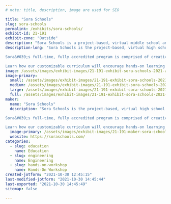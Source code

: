 ```yaml
---
# note: title, description, image are used for SEO

title: "Sora Schools"
slug: sora-schools
permalink: /exhibits/sora-schools/
exhibit-id: 21-191
exhibit-zone: "Outside"
description: "Sora Schools is a project-based, virtual middle school and high school."
description-long: "Sora Schools is the project-based, virtual high school that helps students soar. Our innovative curriculum takes online school from sitting-behind-your-desk school and turns it into an engaging experience for each student&#039;s unique needs.

Sora&#039;s full-time, fully accredited program is comprised of creative lessons (like \"The Science of Marvel,\" \"Engineering Rollercoasters,\" and \"Philosophy, Logic, and the Art of Argumentation\") and self-directed independent assignments that lead students to tackle questions from \"What if Monet was a contemporary artist working with digital tools?\" to \"What are the economics behind building a tiny house community?\" and beyond.

Learn how our customizable curriculum will encourage hands-on learning and re-ignite their curiosity. "
image: /assets/images/exhibit-images/21-191-exhibit-sora-schools-2021-atlanta-parent-ad-v2-digital-large.jpg
image-primary: 
  small: /assets/images/exhibit-images/21-191-exhibit-sora-schools-2021-atlanta-parent-ad-v2-digital-small.jpg
  medium: /assets/images/exhibit-images/21-191-exhibit-sora-schools-2021-atlanta-parent-ad-v2-digital-medium.jpg
  large: /assets/images/exhibit-images/21-191-exhibit-sora-schools-2021-atlanta-parent-ad-v2-digital-large.jpg
  full: /assets/images/exhibit-images/21-191-exhibit-sora-schools-2021-atlanta-parent-ad-v2-digital-full.jpg
maker: 
  name: "Sora Schools"
  description: "Sora Schools is the project-based, virtual high school that helps students soar. Our innovative curriculum takes online school from sitting-behind-your-desk school and turns it into an engaging experience for each student&#039;s unique needs.

Sora&#039;s full-time, fully accredited program is comprised of creative lessons (like \"The Science of Marvel,\" \"Engineering Rollercoasters,\" and \"Philosophy, Logic, and the Art of Argumentation\") and self-directed independent assignments that lead students to tackle questions from \"What if Monet was a contemporary artist working with digital tools?\" to \"What are the economics behind building a tiny house community?\" and beyond.

Learn how our customizable curriculum will encourage hands-on learning and re-ignite their curiosity. "
  image-primary: /assets/images/exhibit-images/21-191-maker-sora-schools-sora-logo-navy-red-300dpi-medium.png
  website: https://soraschools.com/
categories: 
  - slug: education
    name: Education
  - slug: engineering
    name: Engineering
  - slug: hands-on-workshop
    name: Hands-On Workshop
created-jotform: "2021-10-30 12:45:15"
last-modified-jotform: "2021-10-30 14:45:44"
last-exported: "2021-10-30 14:45:49"
sitemap: false

---
```

